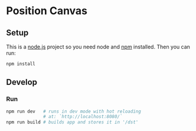 # Position Canvas

## Setup

This is a [node.js](https://nodejs.org/en/) project so you need node and [npm](https://www.npmjs.com/) installed. Then you can run:

``` bash
npm install
```

## Develop

### Run
``` bash
npm run dev   # runs in dev mode with hot reloading
              # at: `http://localhost:8080/`
npm run build # builds app and stores it in '/dst'
```